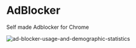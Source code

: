 # AdBlocker
Self made Adblocker for Chrome




![ad-blocker-usage-and-demographic-statistics](https://user-images.githubusercontent.com/52016269/223855253-af157800-f26b-46e6-94b3-bbbef35df051.png)
